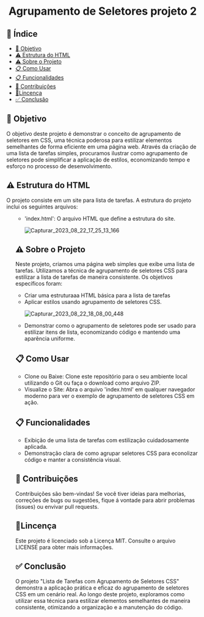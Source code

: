 <h1 align="center"> Agrupamento de Seletores projeto 2 </h1>

## 🔗 Índice
* [🎯 Objetivo](#-objetivo)
* [⚠️ Estrutura do HTML](#-Estrutura-do-HTML)
* [⚠️ Sobre o Projeto](#-Sobre-o-Projeto)
* [📋 Como Usar](#-Exemplos-de-seletores-de-ID)
* [📋 Funcionalidades](#-Funcionalidades.)
* [📝 Contribuições](#-Contribuições)
* [📍Lincença](#-Lincença)
* [✅ Conclusão](#-conclusão)






## 🎯 Objetivo
O objetivo deste projeto é demonstrar o conceito de agrupamento de seletores em CSS, uma técnica poderosa para estilizar elementos semelhantes de forma eficiente em uma página web. Através da criação de uma lista de tarefas simples, procuramos ilustrar como agrupamento de seletores pode simplificar a aplicação de estilos, economizando tempo e esforço no processo de desenvolvimento.




## ⚠️ Estrutura do HTML
O projeto consiste em um site para lista de tarefas. A estrutura do projeto inclui os seguintes arquivos:
<ul>
  
<ul>
  <li>'index.html': O arquivo HTML que define a estrutura do site.</li>
  
  ![Capturar_2023_08_22_17_25_13_166](https://github.com/andersoncode55/Agrupamento-de-seletores-projeto-2./assets/61977421/325c2924-2e84-41d0-9cef-9384e95da362)

</ul>



## ⚠️ Sobre o Projeto
Neste projeto, criamos uma página web simples que exibe uma lista de tarefas. Utilizamos a técnica de agrupamento de seletores CSS para estilizar a lista de tarefas de maneira consistente. Os objetivos específicos foram:
<ul>
  <li>Criar uma estruturaaa HTML básica para a lista de tarefas</li>
  <li>Aplicar estilos usando agrupamento de seletores CSS.</li>
  
![Capturar_2023_08_22_18_08_00_448](https://github.com/andersoncode55/Agrupamento-de-seletores-projeto-2./assets/61977421/12ae6fee-8794-431b-a922-81446eabcb5c)

  
  <li>Demonstrar como o agrupamento de seletores pode ser usado para estilizar itens de lista, economizando código e mantendo uma aparência uniforme.</li>
</ul>







## 📋 Como Usar
<ul>
  <li>Clone ou Baixe: Clone este repositório para o seu ambiente local utilizando o Git ou faça o download como arquivo ZIP.</li>
  <li>Visualize o Site: Abra o arquivo 'index.html' em qualquer navegador moderno para ver o exemplo de agrupamento de seletores CSS em ação.</li>
</ul>





## 📋 Funcionalidades
<ul>
  <li>Exibição de uma lista de tarefas com estilização cuidadosamente aplicada.</li>
  <li>Demonstração clara de como agrupar seletores CSS para econolizar código e manter a consistência visual.</li>
</ul>





## 📝 Contribuições
Contribuições são bem-vindas! Se você tiver ideias para melhorias, correções de bugs ou sugestões, fique á vontade para abrir problemas (issues) ou envivar pull requests.





## 📍Lincença
Este projeto é licenciado sob a Licença MIT. Consulte o arquivo LICENSE para obter mais informações.



## ✅ Conclusão
O projeto "Lista de Tarefas com Agrupamento de Seletores CSS" demonstra a aplicação prática e eficaz do agrupamento de seletores CSS em um cenário real. Ao longo deste projeto, exploramos como utilizar essa técnica para estilizar elementos semelhantes de maneira consistente, otimizando a organização e a manutenção do código.
